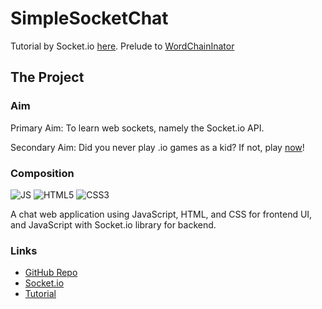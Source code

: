 # SimpleSocketChat
Tutorial by Socket.io [here](https://socket.io/docs/v4/tutorial/introduction).
Prelude to [WordChainInator](https://github.com/Felix-Lin-8864/word-chain-game)

## The Project

### Aim
Primary Aim: To learn web sockets, namely the Socket.io API.

Secondary Aim: Did you never play .io games as a kid? If not, play [now](https://moomoo.io/)!

### Composition
![JS](https://img.shields.io/badge/JavaScript-F7DF1E?logo=javascript&logoColor=black) ![HTML5](https://img.shields.io/badge/HTML5-E34F26?logo=html5&logoColor=white) ![CSS3](https://img.shields.io/badge/CSS3-1572B6?logo=css3&logoColor=white)

A chat web application using JavaScript, HTML, and CSS for frontend UI, and JavaScript with Socket.io library for backend.

### Links
- [GitHub Repo](https://github.com/Felix-Lin-8864/SimpleSocketChat/tree/main)
- [Socket.io](https://socket.io/)
- [Tutorial](https://socket.io/docs/v4/tutorial/introduction)
